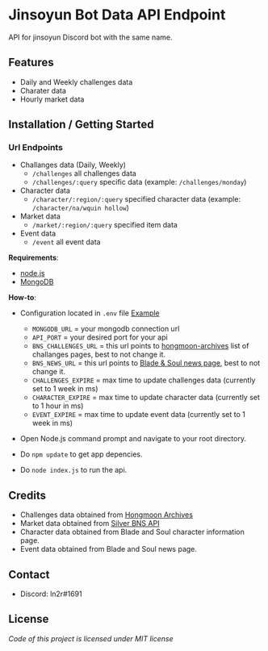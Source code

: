 # Jinsoyun Bot Data API Endpoint
API for jinsoyun Discord bot with the same name.

## Features
* Daily and Weekly challenges data
* Charater data
* Hourly market data

## Installation / Getting Started
### Url Endpoints
* Challanges data (Daily, Weekly) 
  * `/challenges` all challenges data
  * `/challenges/:query` specific data (example: `/challenges/monday`)
* Character data
  * `/character/:region/:query` specified character data (example: `/character/na/wquin hollow`)
* Market data
  * `/market/:region/:query` specified item data
* Event data
  * `/event` all event data

**Requirements**:
* [node.js](https://nodejs.org/)
* [MongoDB](https://www.mongodb.com/)

**How-to**:
* Configuration located in `.env` file [Example](https://github.com/ln2r/jinsoyun-api/blob/.env.example)
  * `MONGODB_URL` = your mongodb connection url
  * `API_PORT` = your desired port for your api
  * `BNS_CHALLENGES_URL` = this url points to [hongmoon-archives](https://www.hongmoon-archives.com/challenge/list-of-challenges) list of challanges pages, best to not change it.
  * `BNS_NEWS_URL` = this url points to [Blade & Soul news page](https://www.bladeandsoul.com/en-us/news), best to not change it.
  * `CHALLENGES_EXPIRE` = max time to update challenges data (currently set to 1 week in ms)
  * `CHARACTER_EXPIRE` = max time to update character data (currently set to 1 hour in ms)
  * `EVENT_EXPIRE` = max time to update event data (currently set to 1 week in ms)

* Open Node.js command prompt and navigate to your root directory.
* Do `npm update` to get app depencies.
* Do `node index.js` to run the api.

## Credits
* Challenges data obtained from [Hongmoon Archives](https://www.hongmoon-archives.com/challenge/list-of-challenges)
* Market data obtained from [Silver BNS API](https://gitlab.com/Silver_BnS)
* Character data obtained from Blade and Soul character information page.
* Event data obtained from Blade and Soul news page.

## Contact
* Discord: ln2r#1691

## License
*Code of this project is licensed under MIT license*